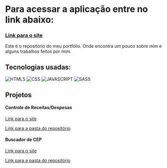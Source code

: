 # Para acessar a aplicação entre no link abaixo:
### [Link para o site](joaopedrocabral-sp.github.io)

Este é o repositório do meu portfólio. Onde encontra um pouco sobre mim e alguns trabalhos feitos por mim.

## Tecnologias usadas: 
<div style= "display: inline_block">
  <img allign="center" alt="HTML5" src="https://img.shields.io/badge/HTML5-E34F26?style=for-the-badge&logo=html5&logoColor=white">
  <img allign="center" alt="CSS" src="https://img.shields.io/badge/CSS-239120?&style=for-the-badge&logo=css3&logoColor=white">
  <img allign="center" alt="JAVASCRIPT" src="https://img.shields.io/badge/JavaScript-F7DF1E?style=for-the-badge&logo=javascript&logoColor=black">
  <img allign="center" alt="SASS" src="https://img.shields.io/badge/Sass-CC6699?style=for-the-badge&logo=sass&logoColor=white">
</div>

## Projetos 
#### Controle de Receitas/Despesas
[Link para o site](https://joaopedrocabral-sp.github.io/controle-de-despesas.html)

[Link para a pasta do repositório](https://github.com/joaopedrocabral-sp/joaopedrocabral-sp.github.io/tree/main/controle-despesa)

#### Buscador de CEP
[Link para o site](https://joaopedrocabral-sp.github.io/consultaCEP.html)

[Link para a pasta do repositório](https://github.com/joaopedrocabral-sp/joaopedrocabral-sp.github.io/tree/main/consultaCEP)
